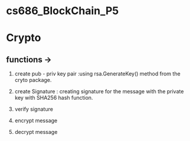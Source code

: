 # cs686_BlockChain_P5


# Crypto

## functions ->
1) create pub - priv key pair
    :using rsa.GenerateKey() method from the cryto package.
    
    
    
2) create Signature : creating signature for the message with the private key with SHA256 hash function.

3) verify signature
4) encrypt message
5) decrypt message
